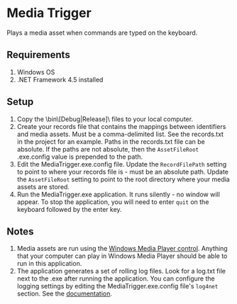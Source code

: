 # Media Trigger
Plays a media asset when commands are typed on the keyboard.

## Requirements
1. Windows OS
1. .NET Framework 4.5 installed

## Setup
1. Copy the \bin\\[Debug|Release]\ files to your local computer.
1. Create your records file that contains the mappings between identifiers and media assets. Must be a comma-delimited list. See the records.txt in the project for an example. Paths in the records.txt file can be absolute. If the paths are not absolute, then the `AssetFileRoot` .exe.config value is prepended to the path.
1. Edit the MediaTrigger.exe.config file. Update the `RecordFilePath` setting to point to where your records file is - must be an absolute path. Update the `AssetFileRoot` setting to point to the root directory where your media assets are stored.
1. Run the MediaTrigger.exe application. It runs silently - no window will appear. To stop the application, you will need to enter `quit` on the keyboard followed by the enter key.

## Notes
1. Media assets are run using the [Windows Media Player control](https://msdn.microsoft.com/en-us/library/windows/desktop/dd564582(v=vs.85).aspx). Anything that your computer can play in Windows Media Player should be able to run in this application.
1. The application generates a set of rolling log files. Look for a log.txt file next to the .exe after running the application. You can configure the logging settings by editing the MediaTrigger.exe.config file's `log4net` section. See the [documentation](http://logging.apache.org/log4net/release/manual/configuration.html).
